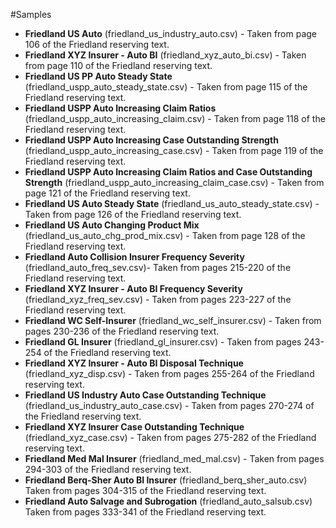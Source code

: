 #Samples

- **Friedland US Auto** (friedland_us_industry_auto.csv) - Taken from page 106 of the Friedland reserving text.
- **Friedland XYZ Insurer - Auto BI** (friedland_xyz_auto_bi.csv) - Taken from page 110 of the Friedland reserving text.
- **Friedland US PP Auto Steady State** (friedland_uspp_auto_steady_state.csv) - Taken from page 115 of the Friedland reserving text.
- **Friedland USPP Auto Increasing Claim Ratios** (friedland_uspp_auto_increasing_claim.csv) - Taken from page 118 of the Friedland reserving text.
- **Friedland USPP Auto Increasing Case Outstanding Strength** (friedland_uspp_auto_increasing_case.csv) - Taken from page 119 of the Friedland reserving text.
- **Friedland USPP Auto Increasing Claim Ratios and Case Outstanding Strength** (friedland_uspp_auto_increasing_claim_case.csv) - Taken from page 121 of the Friedland reserving text.
- **Friedland US Auto Steady State** (friedland_us_auto_steady_state.csv) - Taken from page 126 of the Friedland reserving text.
- **Friedland US Auto Changing Product Mix** (friedland_us_auto_chg_prod_mix.csv) - Taken from page 128 of the Friedland reserving text.
- **Friedland Auto Collision Insurer Frequency Severity** (friedland_auto_freq_sev.csv)- Taken from pages 215-220 of the Friedland reserving text.
- **Friedland XYZ Insurer - Auto BI Frequency Severity** (friedland_xyz_freq_sev.csv) - Taken from pages 223-227 of the Friedland reserving text.
- **Friedland WC Self-Insurer** (friedland_wc_self_insurer.csv) - Taken from pages 230-236 of the Friedland reserving text.
- **Friedland GL Insurer** (friedland_gl_insurer.csv) - Taken from pages 243-254 of the Friedland reserving text.
- **Friedland XYZ Insurer - Auto BI Disposal Technique** (friedland_xyz_disp.csv) - Taken from pages 255-264 of the Friedland reserving text.
- **Friedland US Industry Auto Case Outstanding Technique** (friedland_us_industry_auto_case.csv) - Taken from pages 270-274 of the Friedland reserving text.
- **Friedland XYZ Insurer Case Outstanding Technique** (friedland_xyz_case.csv) - Taken from pages 275-282 of the Friedland reserving text.
- **Friedland Med Mal Insurer** (friedland_med_mal.csv) - Taken from pages 294-303 of the Friedland reserving text.
- **Friedland Berq-Sher Auto BI Insurer** (friedland_berq_sher_auto.csv) Taken from pages 304-315 of the Friedland reserving text.
- **Friedland Auto Salvage and Subrogation** (friedland_auto_salsub.csv) Taken from pages 333-341 of the Friedland reserving text.
